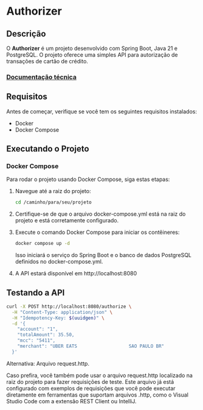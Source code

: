 
# Authorizer

## Descrição

O **Authorizer** é um projeto desenvolvido com Spring Boot, Java 21 e PostgreSQL. O projeto oferece uma simples API para autorização de transações de cartão de crédito.


### [Documentação técnica](./docs/design-docs.md)

## Requisitos

Antes de começar, verifique se você tem os seguintes requisitos instalados:

- Docker
- Docker Compose

## Executando o Projeto

### Docker Compose

Para rodar o projeto usando Docker Compose, siga estas etapas:

1. Navegue até a raiz do projeto:

   ```sh
   cd /caminho/para/seu/projeto

2. Certifique-se de que o arquivo docker-compose.yml está na raiz do projeto e está corretamente configurado.


3. Execute o comando Docker Compose para iniciar os contêineres:
   ```sh
   docker compose up -d
   ```

    Isso iniciará o serviço do Spring Boot e o banco de dados PostgreSQL definidos no docker-compose.yml.



4. A API estará disponível em http://localhost:8080


## Testando a API

```sh
curl -X POST http://localhost:8080/authorize \
  -H "Content-Type: application/json" \
  -H "Idempotency-Key: $(uuidgen)" \
  -d '{
    "account": "1",
    "totalAmount": 35.50,
    "mcc": "5411",
    "merchant": "UBER EATS                   SAO PAULO BR"
  }'

```

Alternativa: Arquivo request.http.

Caso prefira, você também pode usar o arquivo request.http localizado na raiz do projeto para fazer requisições de teste. Este arquivo já está configurado com exemplos de requisições que você pode executar diretamente em ferramentas que suportam arquivos .http, como o Visual Studio Code com a extensão REST Client ou IntelliJ.